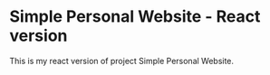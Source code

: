 # Simple Personal Website - React version

This is my react version of project Simple Personal Website.
